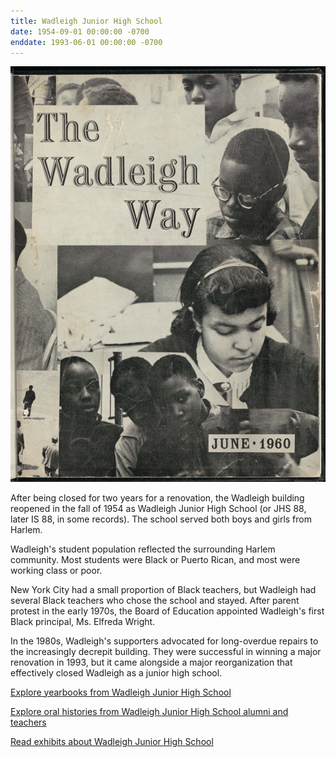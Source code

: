 ```yaml
---
title: Wadleigh Junior High School 
date: 1954-09-01 00:00:00 -0700
enddate: 1993-06-01 00:00:00 -0700
---
```


![Cover photograph from Wadleigh's 1960 yearbook](https://github.com/harlemeducationhistoryproject/wadleigh/blob/main/assets/timeline_img/1960WadleighWay.jpg)

After being closed for two years for a renovation, the Wadleigh building reopened in the fall of 1954 as Wadleigh Junior High School (or JHS 88, later IS 88, in some records). The school served both boys and girls from Harlem.

Wadleigh's student population reflected the surrounding Harlem community. Most students were Black or Puerto Rican, and most were working class or poor.

New York City had a small proportion of Black teachers, but Wadleigh had several Black teachers who chose the school and stayed. After parent protest in the early 1970s, the Board of Education appointed Wadleigh's first Black principal, Ms. Elfreda Wright.

In the 1980s, Wadleigh's supporters advocated for long-overdue repairs to the increasingly decrepit building. They were successful in winning a major renovation in 1993, but it came alongside a major reorganization that effectively closed Wadleigh as a junior high school.  

[Explore yearbooks from Wadleigh Junior High School](https://www.wadleighhistory.org/yearbooks/)

[Explore oral histories from Wadleigh Junior High School alumni and teachers](https://www.wadleighhistory.org/oralhistory/)

[Read exhibits about Wadleigh Junior High School](https://www.wadleighhistory.org/)
